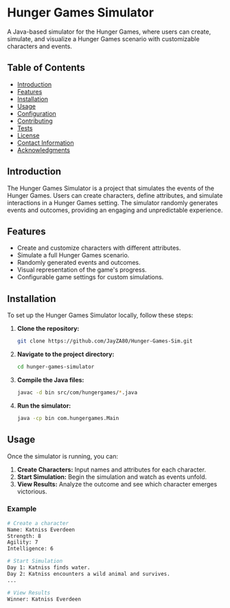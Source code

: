 # Hunger Games Simulator

A Java-based simulator for the Hunger Games, where users can create, simulate, and visualize a Hunger Games scenario with customizable characters and events.

## Table of Contents

- [Introduction](#introduction)
- [Features](#features)
- [Installation](#installation)
- [Usage](#usage)
- [Configuration](#configuration)
- [Contributing](#contributing)
- [Tests](#tests)
- [License](#license)
- [Contact Information](#contact-information)
- [Acknowledgments](#acknowledgments)

## Introduction

The Hunger Games Simulator is a project that simulates the events of the Hunger Games. Users can create characters, define attributes, and simulate interactions in a Hunger Games setting. The simulator randomly generates events and outcomes, providing an engaging and unpredictable experience.

## Features

- Create and customize characters with different attributes.
- Simulate a full Hunger Games scenario.
- Randomly generated events and outcomes.
- Visual representation of the game's progress.
- Configurable game settings for custom simulations.

## Installation

To set up the Hunger Games Simulator locally, follow these steps:

1. **Clone the repository:**
    ```bash
    git clone https://github.com/JayZA80/Hunger-Games-Sim.git
    ```

2. **Navigate to the project directory:**
    ```bash
    cd hunger-games-simulator
    ```

3. **Compile the Java files:**
    ```bash
    javac -d bin src/com/hungergames/*.java
    ```

4. **Run the simulator:**
    ```bash
    java -cp bin com.hungergames.Main
    ```

## Usage

Once the simulator is running, you can:

1. **Create Characters:** Input names and attributes for each character.
2. **Start Simulation:** Begin the simulation and watch as events unfold.
3. **View Results:** Analyze the outcome and see which character emerges victorious.

### Example

```bash
# Create a character
Name: Katniss Everdeen
Strength: 8
Agility: 7
Intelligence: 6

# Start Simulation
Day 1: Katniss finds water.
Day 2: Katniss encounters a wild animal and survives.
...

# View Results
Winner: Katniss Everdeen
